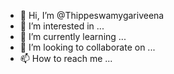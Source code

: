 - 👋 Hi, I’m @Thippeswamygariveena
- 👀 I’m interested in ...
- 🌱 I’m currently learning ...
- 💞️ I’m looking to collaborate on ...
- 📫 How to reach me ...

<!---
Thippeswamygariveena/Thippeswamygariveena is a ✨ special ✨ repository because its `README.md` (this file) appears on your GitHub profile.
You can click the Preview link to take a look at your changes.
--->
